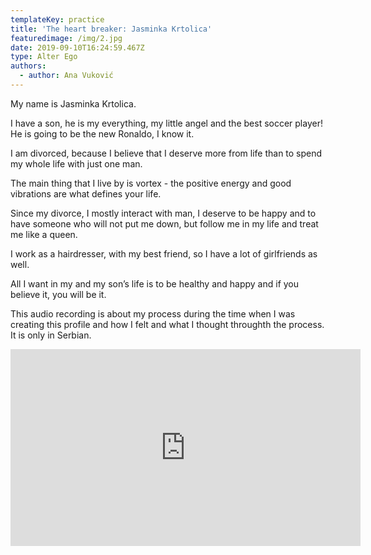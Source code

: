 ```yaml
---
templateKey: practice
title: 'The heart breaker: Jasminka Krtolica'
featuredimage: /img/2.jpg
date: 2019-09-10T16:24:59.467Z
type: Alter Ego​
authors:
  - author: Ana Vuković
---
```

My name is Jasminka Krtolica.

I have a son, he is my everything, my little angel and the best soccer player! He is going to be the new Ronaldo, I know it.

I am divorced, because I believe that I deserve more from life than to spend my whole life with just one man.

The main thing that I live by is vortex - the positive energy and good vibrations are what defines your life.

Since my divorce, I mostly interact with man, I deserve to be happy and to have someone who will not put me down, but follow me in my life and treat me like a queen.

I work as a hairdresser, with my best friend, so I have a lot of girlfriends as well.

All I want in my and my son’s life is to be healthy and happy and if you believe it, you will be it.



This audio recording is about my process during the time when I was creating this profile and how I felt and what I thought throughth the process. It is only in Serbian.

<iframe width="560" height="315" src="https://www.youtube.com/embed/ozwCOwZmagE" frameborder="0" allow="accelerometer; autoplay; encrypted-media; gyroscope; picture-in-picture" allowfullscreen></iframe>
